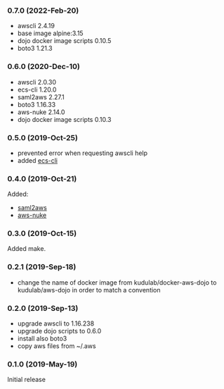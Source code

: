 ### 0.7.0 (2022-Feb-20)

* awscli 2.4.19
* base image alpine:3.15
* dojo docker image scripts 0.10.5
* boto3 1.21.3

### 0.6.0 (2020-Dec-10)

* awscli 2.0.30
* ecs-cli 1.20.0
* saml2aws 2.27.1
* boto3 1.16.33
* aws-nuke 2.14.0
* dojo docker image scripts 0.10.3

### 0.5.0 (2019-Oct-25)
* prevented error when requesting awscli help
* added [ecs-cli](https://docs.aws.amazon.com/AmazonECS/latest/developerguide/ECS_CLI.html)

### 0.4.0 (2019-Oct-21)
Added:
* [saml2aws](https://github.com/Versent/saml2aws)
* [aws-nuke](https://github.com/rebuy-de/aws-nuke)


### 0.3.0 (2019-Oct-15)
Added make.

### 0.2.1 (2019-Sep-18)

* change the name of docker image from kudulab/docker-aws-dojo to
 kudulab/aws-dojo in order to match a convention

### 0.2.0 (2019-Sep-13)

* upgrade awscli to 1.16.238
* upgrade dojo scripts to 0.6.0
* install also boto3
* copy aws files from ~/.aws

### 0.1.0 (2019-May-19)

Initial release
